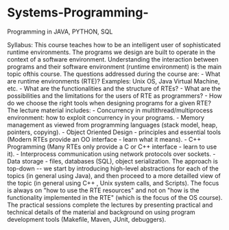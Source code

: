 # Systems-Programming-
Programming in JAVA, PYTHON, SQL

Syllabus:
This course teaches how to be an intelligent user of sophisticated runtime environments. The programs we design are built to operate in the context of a software environment. Understanding the interaction between programs and their software environment (runtime environment) is the main topic ofthis course. The questions addressed during the course are: - What are runtime environments (RTE)? Examples: Unix OS, Java Virtual Machine, etc. - What are the functionalities and the structure of RTEs? - What are the possibilities and the limitations for the users of RTE as programmers? - How do we choose the right tools when designing programs for a given RTE? The lecture material includes: - Concurrency in multithread/multiprocess environment: how to exploit concurrency in your programs. - Memory management as viewed from programming languages (stack model, heap, pointers, copying). - Object Oriented Design - principles and essential tools (Modern RTEs provide an OO interface - learn what it means). - C++ Programming (Many RTEs only provide a C or C++ interface - learn to use it). - Interprocess communication using network protocols over sockets. - Data storage - files, databases (SQL), object serialization. The approach is top-down -- we start by introducing high-level abstractions for each of the topics (in general using Java), and then proceed to a more detailled view of the topic (in general using C++ , Unix system calls, and Scripts). The focus is always on "how to use the RTE resources" and not on "how is the functionality implemented in the RTE" (which is the focus of the OS course). The practical sessions complete the lectures by presenting practical and technical details of the material and background on using program development tools (Makefile, Maven, JUnit, debuggers).
